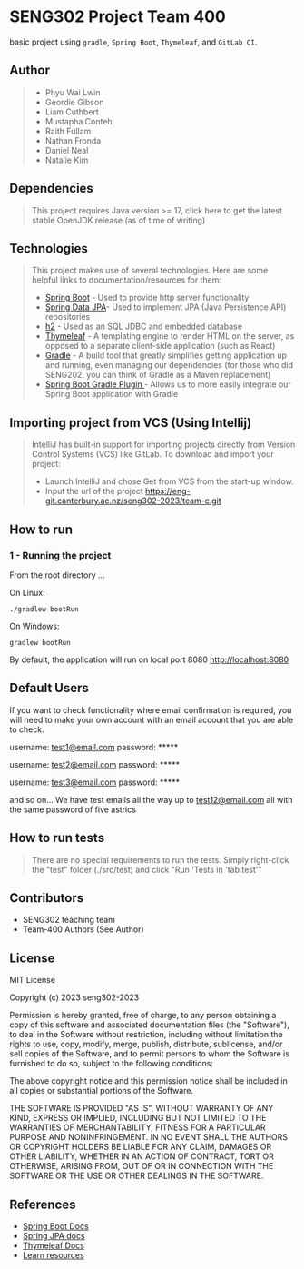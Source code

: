 # SENG302 Project Team 400
basic project using ```gradle```, ```Spring Boot```, ```Thymeleaf```, and ```GitLab CI```.

## Author
> - Phyu Wai Lwin
> - Geordie Gibson
> - Liam Cuthbert
> - Mustapha Conteh
> - Raith Fullam
> - Nathan Fronda
> - Daniel Neal
> - Natalie Kim


## Dependencies
>This project requires Java version >= 17, click here to get the latest stable OpenJDK release (as of time of writing)

## Technologies
> This project makes use of several technologies. Here are some helpful links to documentation/resources for them:
>
> - [Spring Boot](https://spring.io/projects/spring-boot) - Used to provide http server functionality
> - [Spring Data JPA](https://spring.io/projects/spring-data-jpa)- Used to implement JPA (Java Persistence API) repositories
> - [h2](https://www.h2database.com/html/main.html) - Used as an SQL JDBC and embedded database
> - [Thymeleaf](https://www.thymeleaf.org/) - A templating engine to render HTML on the server, as opposed to a separate client-side application (such as React)
> - [Gradle](https://gradle.org/) - A build tool that greatly simplifies getting application up and running, even managing our dependencies (for those who did SENG202, you can think of Gradle as a Maven replacement)
> - [Spring Boot Gradle Plugin ](https://docs.spring.io/spring-boot/docs/3.0.2/gradle-plugin/reference/htmlsingle/)- Allows us to more easily integrate our Spring Boot application with Gradle

## Importing project from VCS (Using Intellij)
>IntelliJ has built-in support for importing projects directly from Version Control Systems (VCS) like GitLab.
To download and import your project:
> - Launch IntelliJ and chose Get from VCS from the start-up window.
> - Input the url of the project https://eng-git.canterbury.ac.nz/seng302-2023/team-c.git


## How to run
### 1 - Running the project
From the root directory ...

On Linux:
```
./gradlew bootRun
```

On Windows:
```
gradlew bootRun
```

By default, the application will run on local port 8080 [http://localhost:8080](http://localhost:8080)

## Default Users

If you want to check functionality where email confirmation is required, you will need to make your own account with an email account that you are able to check.

username: test1@email.com
password: *****

username: test2@email.com
password: *****

username: test3@email.com
password: *****

and so on... We have test emails all the way up to test12@email.com all with the same password of five astrics

## How to run tests
> There are no special requirements to run the tests. Simply right-click the "test" folder (./src/test) and click "Run 'Tests in 'tab.test'"


## Contributors

- SENG302 teaching team
- Team-400 Authors (See Author)


## License

MIT License

Copyright (c) 2023 seng302-2023

Permission is hereby granted, free of charge, to any person obtaining a copy
of this software and associated documentation files (the "Software"), to deal
in the Software without restriction, including without limitation the rights
to use, copy, modify, merge, publish, distribute, sublicense, and/or sell
copies of the Software, and to permit persons to whom the Software is
furnished to do so, subject to the following conditions:

The above copyright notice and this permission notice shall be included in all
copies or substantial portions of the Software.

THE SOFTWARE IS PROVIDED "AS IS", WITHOUT WARRANTY OF ANY KIND, EXPRESS OR
IMPLIED, INCLUDING BUT NOT LIMITED TO THE WARRANTIES OF MERCHANTABILITY,
FITNESS FOR A PARTICULAR PURPOSE AND NONINFRINGEMENT. IN NO EVENT SHALL THE
AUTHORS OR COPYRIGHT HOLDERS BE LIABLE FOR ANY CLAIM, DAMAGES OR OTHER
LIABILITY, WHETHER IN AN ACTION OF CONTRACT, TORT OR OTHERWISE, ARISING FROM,
OUT OF OR IN CONNECTION WITH THE SOFTWARE OR THE USE OR OTHER DEALINGS IN THE
SOFTWARE.



## References

- [Spring Boot Docs](https://docs.spring.io/spring-boot/docs/current/reference/htmlsingle/)
- [Spring JPA docs](https://docs.spring.io/spring-data/jpa/docs/current/reference/html/)
- [Thymeleaf Docs](https://www.thymeleaf.org/documentation.html)
- [Learn resources](https://learn.canterbury.ac.nz/course/view.php?id=17797&section=8)
